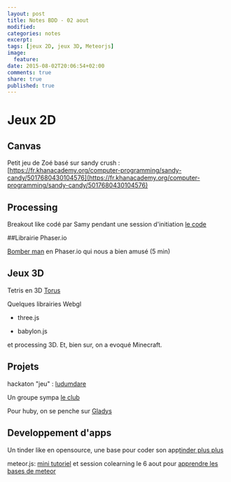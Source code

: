 ```yaml
---
layout: post
title: Notes BDD - 02 aout
modified:
categories: notes
excerpt:
tags: [jeux 2D, jeux 3D, Meteorjs]
image:
  feature:
date: 2015-08-02T20:06:54+02:00
comments: true
share: true
published: true
---
```

# Jeux 2D

## Canvas

Petit jeu de Zoé basé sur sandy crush : [https://fr.khanacademy.org/computer-programming/sandy-candy/5017680430104576](https://fr.khanacademy.org/computer-programming/sandy-candy/5017680430104576)

## Processing

Breakout like codé par Samy pendant une session d'initiation [le code](https://raw.githubusercontent.com/samy/Workshop-processing/master/script4_pong/script4_pong.pde)

##Librairie Phaser.io

[Bomber man](https://limitless-brook-9339.herokuapp.com/) en Phaser.io qui nous a bien amusé (5 min) 

## Jeux 3D

Tetris en 3D [Torus](http://www.benjoffe.com/code/games/torus)

Quelques librairies Webgl

* three.js

* babylon.js

et processing 3D. Et, bien sur, on a evoqué Minecraft.

## Projets

hackaton "jeu" : [ludumdare](http://ludumdare.com/compo/2015/07/20/ludum-dare-33-in-5-weeks-theme-suggestions-open/)

Un groupe sympa [ le club ](http://leclub.github.io/)

Pour huby, on se penche sur [Gladys](http://gladysproject.com/fr/)

## Developpement d'apps

Un tinder like en opensource, une base pour coder son app[tinder plus plus](http://tinderplusplus.com/)

meteor.js: [mini tutoriel](http://lesgeeksdudimanche.github.io/articles/Meteor.js/) et session colearning le 6 aout pour [apprendre les bases de meteor](http://www.eventbrite.com/e/faire-un-prototype-dapp-les-bases-tickets-17999929273)